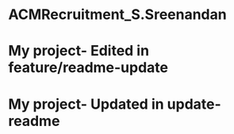 # ACMRecruitment_S.Sreenandan

# My project- Edited in feature/readme-update

# My project- Updated in update-readme

